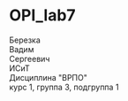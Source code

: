 # OPI_lab7
Березка <br>
Вадим <br>
Сергеевич <br>
ИСиТ <br>
Дисциплина "ВРПО" <br>
курс 1, группа 3, подгруппа 1
